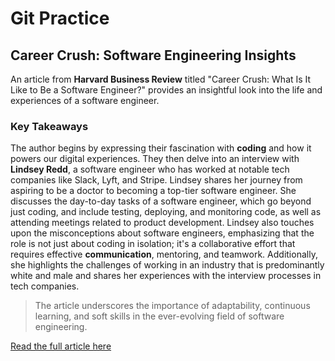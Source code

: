 # Git Practice
## Career Crush: Software Engineering Insights

An article from **Harvard Business Review** titled "Career Crush: What Is It Like to Be a Software Engineer?" provides an insightful look into the life and experiences of a software engineer.

### Key Takeaways
The author begins by expressing their fascination with **coding** and how it powers our digital experiences. They then delve into an interview with **Lindsey Redd**, a software engineer who has worked at notable tech companies like Slack, Lyft, and Stripe. Lindsey shares her journey from aspiring to be a doctor to becoming a top-tier software engineer. She discusses the day-to-day tasks of a software engineer, which go beyond just coding, and include testing, deploying, and monitoring code, as well as attending meetings related to product development. Lindsey also touches upon the misconceptions about software engineers, emphasizing that the role is not just about coding in isolation; it's a collaborative effort that requires effective **communication**, mentoring, and teamwork. Additionally, she highlights the challenges of working in an industry that is predominantly white and male and shares her experiences with the interview processes in tech companies.

> The article underscores the importance of adaptability, continuous learning, and soft skills in the ever-evolving field of software engineering.

[Read the full article here](https://hbr.org/2021/07/career-crush-what-is-it-like-to-be-a-software-engineer)